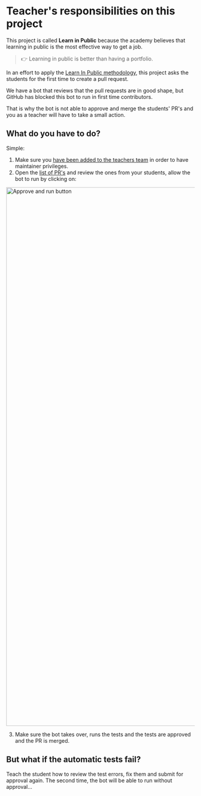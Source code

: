# Teacher's responsibilities on this project

This project is called **Learn in Public** because the academy believes that learning in public is the most effective way to get a job.

> 👉 Learning in public is better than having a portfolio.

In an effort to apply the [Learn In Public methodology](https://www.swyx.io/learn-in-public/), this project asks the students for the first time to create a pull request.

We have a bot that reviews that the pull requests are in good shape, but GitHub has blocked this bot to run in first time contributors.

That is why the bot is not able to approve and merge the students' PR's and you as a teacher will have to take a small action.

## What do you have to do?

Simple: 
1. Make sure you [have been added to the teachers team](https://github.com/orgs/4GeeksAcademy/teams/teachers/members) in order to have maintainer privileges.
2. Open the [list of PR's](https://github.com/4GeeksAcademy/About-4Geeks-Academy/pulls) and review the ones from your students, allow the bot to run by clicking on:

<img width="1439" alt="Approve and run button" src="https://user-images.githubusercontent.com/426452/185697948-dc1ddc31-278f-43c5-8ac4-16aee8cb4520.png">

3. Make sure the bot takes over, runs the tests and the tests are approved and the PR is merged.

## But what if the automatic tests fail?

Teach the student how to review the test errors, fix them and submit for approval again. The second time, the bot will be able to run without approval...
